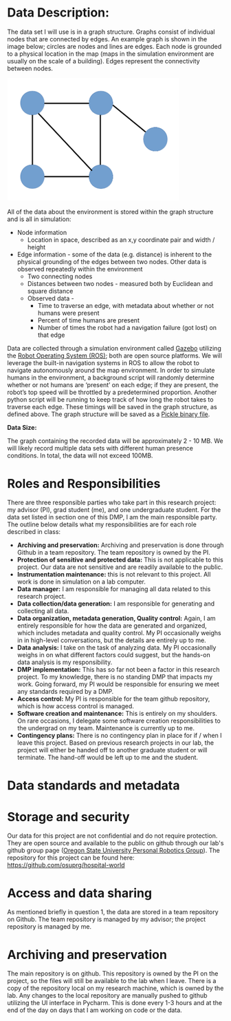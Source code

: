 # Data Description:

The data set I will use is in a graph structure. Graphs consist of individual nodes that are connected by edges. An example graph is shown in the image below; circles are nodes and lines are edges. Each  node is grounded to a physical location in the map (maps in the simulation environment are usually on the scale of a building). Edges represent the connectivity between nodes.

<img src="https://raw.githubusercontent.com/aanickelson/GRAD521_DMPNickelson_2021/main/graph_structure.png" width="400">

All of the data about the environment is stored within the graph structure and is all in simulation:
* Node information
  * Location in space, described as an x,y coordinate pair and width / height
* Edge information - some of the data (e.g. distance) is inherent to the physical grounding of the edges between two nodes. Other data is observed repeatedly within the environment
  * Two connecting nodes
  * Distances between two nodes - measured both by Euclidean and square distance
  * Observed data - 
    * Time to traverse an edge, with metadata about whether or not humans were present
    * Percent of time humans are present
    * Number of times the robot had a navigation failure (got lost) on that edge

Data are collected through a simulation environment called [Gazebo](http://gazebosim.org/tutorials?tut=ros_overview) utilizing the [Robot Operating System (ROS)](https://www.ros.org/); both are open source platforms. We will leverage the built-in navigation systems in ROS to allow the robot to navigate autonomously around the map environment. In order to simulate humans in the environment, a background script will randomly determine whether or not humans are ‘present’ on each edge; if they are present, the robot’s top speed will be throttled by a predetermined proportion. Another python script will be running to keep track of how long the robot takes to traverse each edge. These timings will be saved in the graph structure, as defined above. The graph structure will be saved as a [Pickle binary file](https://docs.python.org/3/library/pickle.html).

**Data Size:**

The graph containing the recorded data will be approximately 2 - 10 MB. We will likely record multiple data sets with different human presence conditions. In total, the data will not exceed 100MB.


# Roles and Responsibilities

There are three responsible parties who take part in this research project: my advisor (PI), grad student (me), and one undergraduate student. For the data set listed in section one of this DMP, I am the main responsible party. The outline below details what my responsibilities are for each role described in class:


* **Archiving and preservation:** Archiving and preservation is done through Github in a team repository. The team repository is owned by the PI.
* **Protection of sensitive and protected data:** This is not applicable to this project. Our data are not sensitive and are readily available to the public.
* **Instrumentation maintenance:** this is not relevant to this project. All work is done in simulation on a lab computer. 
* **Data manager:** I am responsible for managing all data related to this research project. 
* **Data collection/data generation:** I am responsible for generating and collecting all data. 
* **Data organization, metadata generation, Quality control:** Again, I am entirely responsible for how the data are generated and organized, which includes metadata and quality control. My PI occasionally weighs in in high-level conversations, but the details are entirely up to me. 
* **Data analysis:** I take on the task of analyzing data. My PI occasionally weighs in on what different factors could suggest, but the hands-on data analysis is my responsibility. 
* **DMP implementation:** This has so far not been a factor in this research project. To my knowledge, there is no standing DMP that impacts my work. Going forward, my PI would be responsible for ensuring we meet any standards required by a DMP.
* **Access control:** My PI is responsible for the team github repository, which is how access control is managed.
* **Software creation and maintenance:** This is entirely on my shoulders. On rare occasions, I delegate some software creation responsibilities to the undergrad on my team. Maintenance is currently up to me. 
* **Contingency plans:** There is no contingency plan in place for if / when I leave this project. Based on previous research projects in our lab, the project will either be handed off to another graduate student or will terminate. The hand-off would be left up to me and the student.


# Data standards and metadata

# Storage and security

Our data for this project are not confidential and do not require protection. They are open source and available to the public on github through our lab's github group page ([Oregon State University Personal Robotics Group](https://github.com/osuprg)). The repository for this project can be found here: https://github.com/osuprg/hospital-world

# Access and data sharing

As mentioned briefly in question 1, the data are stored in a team repository on Github. The team repository is managed by my advisor; the project repository is managed by me.


# Archiving and preservation

The main repository is on github. This repository is owned by the PI on the project, so the files will still be available to the lab when I leave. There is a copy of the repository local on my research machine, which is owned by the lab. Any changes to the local repository are manually pushed to github utilizing the UI interface in Pycharm. This is done every 1-3 hours and at the end of the day on days that I am working on code or the data. 
